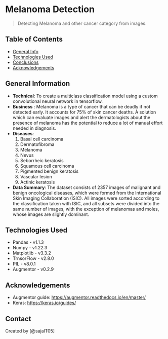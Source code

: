 # Melanoma Detection
> Detecting Melanoma and other cancer category from images.


## Table of Contents
* [General Info](#general-information)
* [Technologies Used](#technologies-used)
* [Conclusions](#conclusions)
* [Acknowledgements](#acknowledgements)


## General Information
- **Technical**: To create a multiclass classification model using a custom convolutional neural network in tensorflow.
- **Business** : Melanoma is a type of cancer that can be deadly if not detected early. It accounts for 75% of skin cancer deaths. A solution which can evaluate images and alert the dermatologists about the presence of melanoma has the potential to reduce a lot of manual effort needed in diagnosis.
- **Diseases**:
    1. Basal cell carcinoma
    2. Dermatofibroma
    3. Melanoma
    4. Nevus
    5. Seborrheic keratosis
    6. Squamous cell carcinoma
    7. Pigmented benign keratosis
    8. Vascular lesion
    9. Actinic keratosis
- **Data Summary**: The dataset consists of 2357 images of malignant and benign oncological diseases, which were formed from the International Skin Imaging Collaboration (ISIC). All images were sorted according to the classification taken with ISIC, and all subsets were divided into the same number of images, with the exception of melanomas and moles, whose images are slightly dominant.

<!-- ## Conclusions
- Conclusion 1 from the analysis
- Conclusion 2 from the analysis
- Conclusion 3 from the analysis
- Conclusion 4 from the analysis -->


## Technologies Used
- Pandas - v1.1.3
- Numpy - v1.22.3
- Matplotlib - v3.3.2
- TrnsorFlow - v2.8.0
- PIL - v8.0.1
- Augmentor - v0.2.9

## Acknowledgements
- Augmentor guide: https://augmentor.readthedocs.io/en/master/
- Keras: https://keras.io/guides/

## Contact
Created by [@sajalT05]